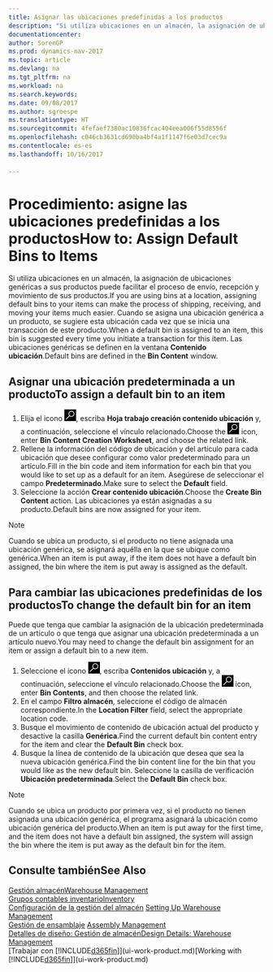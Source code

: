 ```yaml
---
title: Asignar las ubicaciones predefinidas a los productos
description: "Si utiliza ubicaciones en un almacén, la asignación de ubicaciones genéricas a sus productos puede facilitar el proceso de envío, recepción y movimiento de sus productos. Cuando se asigna una ubicación genérica a un producto, se sugiere esta ubicación cada vez que se inicia una transacción de este producto."
documentationcenter: 
author: SorenGP
ms.prod: dynamics-nav-2017
ms.topic: article
ms.devlang: na
ms.tgt_pltfrm: na
ms.workload: na
ms.search.keywords: 
ms.date: 09/08/2017
ms.author: sgroespe
ms.translationtype: HT
ms.sourcegitcommit: 4fefaef7380ac10836fcac404eea006f55d8556f
ms.openlocfilehash: c046cb3631cd690ba4bf4a1f1147f6e03d7cec9a
ms.contentlocale: es-es
ms.lasthandoff: 10/16/2017

---
```

# <a name="how-to-assign-default-bins-to-items"></a><span data-ttu-id="9dc24-104">Procedimiento: asigne las ubicaciones predefinidas a los productos</span><span class="sxs-lookup"><span data-stu-id="9dc24-104">How to: Assign Default Bins to Items</span></span>
<span data-ttu-id="9dc24-105">Si utiliza ubicaciones en un almacén, la asignación de ubicaciones genéricas a sus productos puede facilitar el proceso de envío, recepción y movimiento de sus productos.</span><span class="sxs-lookup"><span data-stu-id="9dc24-105">If you are using bins at a location, assigning default bins to your items can make the process of shipping, receiving, and moving your items much easier.</span></span> <span data-ttu-id="9dc24-106">Cuando se asigna una ubicación genérica a un producto, se sugiere esta ubicación cada vez que se inicia una transacción de este producto.</span><span class="sxs-lookup"><span data-stu-id="9dc24-106">When a default bin is assigned to an item, this bin is suggested every time you initiate a transaction for this item.</span></span> <span data-ttu-id="9dc24-107">Las ubicaciones genéricas se definen en la ventana **Contenido ubicación**.</span><span class="sxs-lookup"><span data-stu-id="9dc24-107">Default bins are defined in the **Bin Content** window.</span></span>  

## <a name="to-assign-a-default-bin-to-an-item"></a><span data-ttu-id="9dc24-108">Asignar una ubicación predeterminada a un producto</span><span class="sxs-lookup"><span data-stu-id="9dc24-108">To assign a default bin to an item</span></span>
1.  <span data-ttu-id="9dc24-109">Elija el icono ![Buscar página o informe](media/ui-search/search_small.png "icono Buscar página o informe"), escriba **Hoja trabajo creación contenido ubicación** y, a continuación, seleccione el vínculo relacionado.</span><span class="sxs-lookup"><span data-stu-id="9dc24-109">Choose the ![Search for Page or Report](media/ui-search/search_small.png "Search for Page or Report icon") icon, enter **Bin Content Creation Worksheet**, and choose the related link.</span></span>  
2.  <span data-ttu-id="9dc24-110">Rellene la información del código de ubicación y del artículo para cada ubicación que desee configurar como valor predeterminado para un artículo.</span><span class="sxs-lookup"><span data-stu-id="9dc24-110">Fill in the bin code and item information for each bin that you would like to set up as a default for an item.</span></span> <span data-ttu-id="9dc24-111">Asegúrese de seleccionar el campo **Predeterminado**.</span><span class="sxs-lookup"><span data-stu-id="9dc24-111">Make sure to select the **Default** field.</span></span>  
3.  <span data-ttu-id="9dc24-112">Seleccione la acción **Crear contenido ubicación**.</span><span class="sxs-lookup"><span data-stu-id="9dc24-112">Choose the **Create Bin Content** action.</span></span> <span data-ttu-id="9dc24-113">Las ubicaciones ya están asignadas a su producto.</span><span class="sxs-lookup"><span data-stu-id="9dc24-113">Default bins are now assigned for your item.</span></span>  

> [!NOTE]  
>  <span data-ttu-id="9dc24-114">Cuando se ubica un producto, si el producto no tiene asignada una ubicación genérica, se asignará aquélla en la que se ubique como genérica.</span><span class="sxs-lookup"><span data-stu-id="9dc24-114">When an item is put away, if the item does not have a default bin assigned, the bin where the item is put away is assigned as the default.</span></span>  

## <a name="to-change-the-default-bin-for-an-item"></a><span data-ttu-id="9dc24-115">Para cambiar las ubicaciones predefinidas de los productos</span><span class="sxs-lookup"><span data-stu-id="9dc24-115">To change the default bin for an item</span></span>  
<span data-ttu-id="9dc24-116">Puede que tenga que cambiar la asignación de la ubicación predeterminada de un artículo o que tenga que asignar una ubicación predeterminada a un artículo nuevo.</span><span class="sxs-lookup"><span data-stu-id="9dc24-116">You may need to change the default bin assignment for an item or assign a default bin to a new item.</span></span>    
1.  <span data-ttu-id="9dc24-117">Seleccione el icono ![Buscar página o informe](media/ui-search/search_small.png "icono Buscar página o informe"), escriba **Contenidos ubicación** y, a continuación, seleccione el vínculo relacionado.</span><span class="sxs-lookup"><span data-stu-id="9dc24-117">Choose the ![Search for Page or Report](media/ui-search/search_small.png "Search for Page or Report icon") icon, enter **Bin Contents**, and then choose the related link.</span></span>  
2.  <span data-ttu-id="9dc24-118">En el campo **Filtro almacén**, seleccione el código de almacén correspondiente.</span><span class="sxs-lookup"><span data-stu-id="9dc24-118">In the **Location Filter** field, select the appropriate location code.</span></span>  
3.  <span data-ttu-id="9dc24-119">Busque el movimiento de contenido de ubicación actual del producto y desactive la casilla **Genérica**.</span><span class="sxs-lookup"><span data-stu-id="9dc24-119">Find the current default bin content entry for the item and clear the **Default Bin** check box.</span></span>  
4.  <span data-ttu-id="9dc24-120">Busque la línea de contenido de la ubicación que desea que sea la nueva ubicación genérica.</span><span class="sxs-lookup"><span data-stu-id="9dc24-120">Find the bin content line for the bin that you would like as the new default bin.</span></span> <span data-ttu-id="9dc24-121">Seleccione la casilla de verificación **Ubicación predeterminada**.</span><span class="sxs-lookup"><span data-stu-id="9dc24-121">Select the **Default Bin** check box.</span></span>  

> [!NOTE]  
>  <span data-ttu-id="9dc24-122">Cuando se ubica un producto por primera vez, si el producto no tienen asignada una ubicación genérica, el programa asignará la ubicación como ubicación genérica del producto.</span><span class="sxs-lookup"><span data-stu-id="9dc24-122">When an item is put away for the first time, and the item does not have a default bin assigned, the system will assign the bin where the item is put away as the default bin for the item.</span></span>  

## <a name="see-also"></a><span data-ttu-id="9dc24-123">Consulte también</span><span class="sxs-lookup"><span data-stu-id="9dc24-123">See Also</span></span>  
[<span data-ttu-id="9dc24-124">Gestión almacén</span><span class="sxs-lookup"><span data-stu-id="9dc24-124">Warehouse Management</span></span>](warehouse-manage-warehouse.md)  
[<span data-ttu-id="9dc24-125">Grupos contables inventario</span><span class="sxs-lookup"><span data-stu-id="9dc24-125">Inventory</span></span>](inventory-manage-inventory.md)  
<span data-ttu-id="9dc24-126">[Configuración de la gestión del almacén](warehouse-setup-warehouse.md)   </span><span class="sxs-lookup"><span data-stu-id="9dc24-126">[Setting Up Warehouse Management](warehouse-setup-warehouse.md)   </span></span>  
<span data-ttu-id="9dc24-127">[Gestión de ensamblaje](assembly-assemble-items.md)  </span><span class="sxs-lookup"><span data-stu-id="9dc24-127">[Assembly Management](assembly-assemble-items.md)  </span></span>  
[<span data-ttu-id="9dc24-128">Detalles de diseño: Gestión de almacén</span><span class="sxs-lookup"><span data-stu-id="9dc24-128">Design Details: Warehouse Management</span></span>](design-details-warehouse-management.md)  
<span data-ttu-id="9dc24-129">[Trabajar con [!INCLUDE[d365fin](includes/d365fin_md.md)]](ui-work-product.md)</span><span class="sxs-lookup"><span data-stu-id="9dc24-129">[Working with [!INCLUDE[d365fin](includes/d365fin_md.md)]](ui-work-product.md)</span></span>

